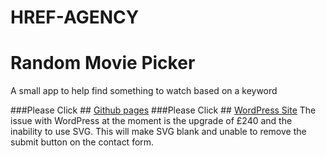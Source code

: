# HREF-AGENCY

# Random Movie Picker

A small app to help find something to watch based on a keyword

###Please Click ## [Github pages](https://harmonykerry.github.io/HREF-AGENCY/)
###Please Click ## [WordPress Site](https://worksite44.wordpress.com/)
The issue with WordPress at the moment is the upgrade of £240 and the inability to use SVG. 
This will make SVG blank and unable to remove the submit button on the contact form. 



